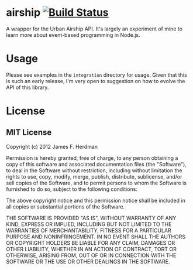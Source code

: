 # airship [![Build Status](https://secure.travis-ci.org/jherdman/airship.png)](http://travis-ci.org/jherdman/airship)

A wrapper for the Urban Airship API. It's largely an experiment of mine to learn more about event-based programming in Node.js.

# Usage

Please see examples in the `integration` directory for usage. Given that this is such an early release, I'm very open to suggestion on how to evolve the API of this library.

# License

## MIT License

Copyright (c) 2012 James F. Herdman

Permission is hereby granted, free of charge, to any person obtaining a copy of this software and associated documentation files (the "Software"), to deal in the Software without restriction, including without limitation the rights to use, copy, modify, merge, publish, distribute, sublicense, and/or sell copies of the Software, and to permit persons to whom the Software is furnished to do so, subject to the following conditions:

The above copyright notice and this permission notice shall be included in all copies or substantial portions of the Software.

THE SOFTWARE IS PROVIDED "AS IS", WITHOUT WARRANTY OF ANY KIND, EXPRESS OR IMPLIED, INCLUDING BUT NOT LIMITED TO THE WARRANTIES OF MERCHANTABILITY, FITNESS FOR A PARTICULAR PURPOSE AND NONINFRINGEMENT. IN NO EVENT SHALL THE AUTHORS OR COPYRIGHT HOLDERS BE LIABLE FOR ANY CLAIM, DAMAGES OR OTHER LIABILITY, WHETHER IN AN ACTION OF CONTRACT, TORT OR OTHERWISE, ARISING FROM, OUT OF OR IN CONNECTION WITH THE SOFTWARE OR THE USE OR OTHER DEALINGS IN THE SOFTWARE.
